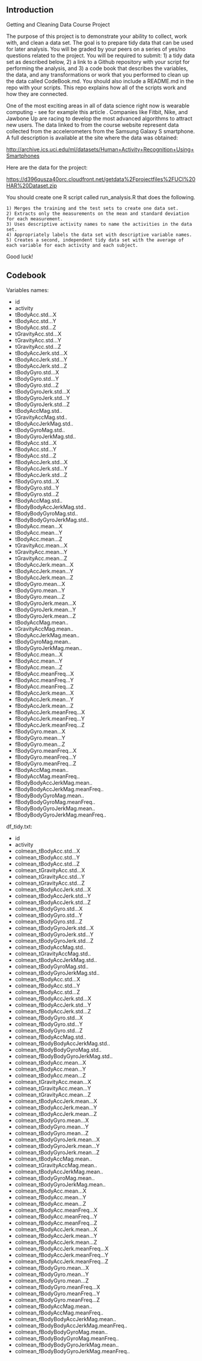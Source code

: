 ## Introduction

Getting and Cleaning Data Course Project

The purpose of this project is to demonstrate your ability to collect, work with, and clean a data set. The goal is to prepare tidy data that can be used for later analysis. You will be graded by your peers on a series of yes/no questions related to the project. You will be required to submit: 1) a tidy data set as described below, 2) a link to a Github repository with your script for performing the analysis, and 3) a code book that describes the variables, the data, and any transformations or work that you performed to clean up the data called CodeBook.md. You should also include a README.md in the repo with your scripts. This repo explains how all of the scripts work and how they are connected. 

One of the most exciting areas in all of data science right now is wearable computing - see for example this article . Companies like Fitbit, Nike, and Jawbone Up are racing to develop the most advanced algorithms to attract new users. The data linked to from the course website represent data collected from the accelerometers from the Samsung Galaxy S smartphone. A full description is available at the site where the data was obtained:

http://archive.ics.uci.edu/ml/datasets/Human+Activity+Recognition+Using+Smartphones

Here are the data for the project:

https://d396qusza40orc.cloudfront.net/getdata%2Fprojectfiles%2FUCI%20HAR%20Dataset.zip

 You should create one R script called run_analysis.R that does the following. 

    1) Merges the training and the test sets to create one data set.
    2) Extracts only the measurements on the mean and standard deviation for each measurement. 
    3) Uses descriptive activity names to name the activities in the data set.
    4) Appropriately labels the data set with descriptive variable names. 
    5) Creates a second, independent tidy data set with the average of each variable for each activity and each subject. 

Good luck!

## Codebook

Variables names:

*  id
*  activity
*  tBodyAcc.std...X
*  tBodyAcc.std...Y
*  tBodyAcc.std...Z
*  tGravityAcc.std...X
*  tGravityAcc.std...Y
*  tGravityAcc.std...Z
*  tBodyAccJerk.std...X
*  tBodyAccJerk.std...Y
*  tBodyAccJerk.std...Z
*  tBodyGyro.std...X
*  tBodyGyro.std...Y
*  tBodyGyro.std...Z
*  tBodyGyroJerk.std...X
*  tBodyGyroJerk.std...Y
*  tBodyGyroJerk.std...Z
*  tBodyAccMag.std..
*  tGravityAccMag.std..
*  tBodyAccJerkMag.std..
*  tBodyGyroMag.std..
*  tBodyGyroJerkMag.std..
*  fBodyAcc.std...X
*  fBodyAcc.std...Y
*  fBodyAcc.std...Z
*  fBodyAccJerk.std...X
*  fBodyAccJerk.std...Y
*  fBodyAccJerk.std...Z
*  fBodyGyro.std...X
*  fBodyGyro.std...Y
*  fBodyGyro.std...Z
*  fBodyAccMag.std..
*  fBodyBodyAccJerkMag.std..
*  fBodyBodyGyroMag.std..
*  fBodyBodyGyroJerkMag.std..
*  tBodyAcc.mean...X
*  tBodyAcc.mean...Y
*  tBodyAcc.mean...Z
*  tGravityAcc.mean...X
*  tGravityAcc.mean...Y
*  tGravityAcc.mean...Z
*  tBodyAccJerk.mean...X
*  tBodyAccJerk.mean...Y
*  tBodyAccJerk.mean...Z
*  tBodyGyro.mean...X
*  tBodyGyro.mean...Y
*  tBodyGyro.mean...Z
*  tBodyGyroJerk.mean...X
*  tBodyGyroJerk.mean...Y
*  tBodyGyroJerk.mean...Z
*  tBodyAccMag.mean..
*  tGravityAccMag.mean..
*  tBodyAccJerkMag.mean..
*  tBodyGyroMag.mean..
*  tBodyGyroJerkMag.mean..
*  fBodyAcc.mean...X
*  fBodyAcc.mean...Y
*  fBodyAcc.mean...Z
*  fBodyAcc.meanFreq...X
*  fBodyAcc.meanFreq...Y
*  fBodyAcc.meanFreq...Z
*  fBodyAccJerk.mean...X
*  fBodyAccJerk.mean...Y
*  fBodyAccJerk.mean...Z
*  fBodyAccJerk.meanFreq...X
*  fBodyAccJerk.meanFreq...Y
*  fBodyAccJerk.meanFreq...Z
*  fBodyGyro.mean...X
*  fBodyGyro.mean...Y
*  fBodyGyro.mean...Z
*  fBodyGyro.meanFreq...X
*  fBodyGyro.meanFreq...Y
*  fBodyGyro.meanFreq...Z
*  fBodyAccMag.mean..
*  fBodyAccMag.meanFreq..
*  fBodyBodyAccJerkMag.mean..
*  fBodyBodyAccJerkMag.meanFreq..
*  fBodyBodyGyroMag.mean..
*  fBodyBodyGyroMag.meanFreq..
*  fBodyBodyGyroJerkMag.mean..
*  fBodyBodyGyroJerkMag.meanFreq..


df_tidy.txt:

*  id
*  activity
*  colmean_tBodyAcc.std...X
*  colmean_tBodyAcc.std...Y
*  colmean_tBodyAcc.std...Z
*  colmean_tGravityAcc.std...X
*  colmean_tGravityAcc.std...Y
*  colmean_tGravityAcc.std...Z
*  colmean_tBodyAccJerk.std...X
*  colmean_tBodyAccJerk.std...Y
*  colmean_tBodyAccJerk.std...Z
*  colmean_tBodyGyro.std...X
*  colmean_tBodyGyro.std...Y
*  colmean_tBodyGyro.std...Z
*  colmean_tBodyGyroJerk.std...X
*  colmean_tBodyGyroJerk.std...Y
*  colmean_tBodyGyroJerk.std...Z
*  colmean_tBodyAccMag.std..
*  colmean_tGravityAccMag.std..
*  colmean_tBodyAccJerkMag.std..
*  colmean_tBodyGyroMag.std..
*  colmean_tBodyGyroJerkMag.std..
*  colmean_fBodyAcc.std...X
*  colmean_fBodyAcc.std...Y
*  colmean_fBodyAcc.std...Z
*  colmean_fBodyAccJerk.std...X
*  colmean_fBodyAccJerk.std...Y
*  colmean_fBodyAccJerk.std...Z
*  colmean_fBodyGyro.std...X
*  colmean_fBodyGyro.std...Y
*  colmean_fBodyGyro.std...Z
*  colmean_fBodyAccMag.std..
*  colmean_fBodyBodyAccJerkMag.std..
*  colmean_fBodyBodyGyroMag.std..
*  colmean_fBodyBodyGyroJerkMag.std..
*  colmean_tBodyAcc.mean...X
*  colmean_tBodyAcc.mean...Y
*  colmean_tBodyAcc.mean...Z
*  colmean_tGravityAcc.mean...X
*  colmean_tGravityAcc.mean...Y
*  colmean_tGravityAcc.mean...Z
*  colmean_tBodyAccJerk.mean...X
*  colmean_tBodyAccJerk.mean...Y
*  colmean_tBodyAccJerk.mean...Z
*  colmean_tBodyGyro.mean...X
*  colmean_tBodyGyro.mean...Y
*  colmean_tBodyGyro.mean...Z
*  colmean_tBodyGyroJerk.mean...X
*  colmean_tBodyGyroJerk.mean...Y
*  colmean_tBodyGyroJerk.mean...Z
*  colmean_tBodyAccMag.mean..
*  colmean_tGravityAccMag.mean..
*  colmean_tBodyAccJerkMag.mean..
*  colmean_tBodyGyroMag.mean..
*  colmean_tBodyGyroJerkMag.mean..
*  colmean_fBodyAcc.mean...X
*  colmean_fBodyAcc.mean...Y
*  colmean_fBodyAcc.mean...Z
*  colmean_fBodyAcc.meanFreq...X
*  colmean_fBodyAcc.meanFreq...Y
*  colmean_fBodyAcc.meanFreq...Z
*  colmean_fBodyAccJerk.mean...X
*  colmean_fBodyAccJerk.mean...Y
*  colmean_fBodyAccJerk.mean...Z
*  colmean_fBodyAccJerk.meanFreq...X
*  colmean_fBodyAccJerk.meanFreq...Y
*  colmean_fBodyAccJerk.meanFreq...Z
*  colmean_fBodyGyro.mean...X
*  colmean_fBodyGyro.mean...Y
*  colmean_fBodyGyro.mean...Z
*  colmean_fBodyGyro.meanFreq...X
*  colmean_fBodyGyro.meanFreq...Y
*  colmean_fBodyGyro.meanFreq...Z
*  colmean_fBodyAccMag.mean..
*  colmean_fBodyAccMag.meanFreq..
*  colmean_fBodyBodyAccJerkMag.mean..
*  colmean_fBodyBodyAccJerkMag.meanFreq..
*  colmean_fBodyBodyGyroMag.mean..
*  colmean_fBodyBodyGyroMag.meanFreq..
*  colmean_fBodyBodyGyroJerkMag.mean..
*  colmean_fBodyBodyGyroJerkMag.meanFreq..

